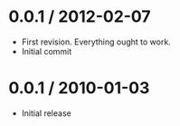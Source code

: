 
0.0.1 / 2012-02-07 
==================

  * First revision. Everything ought to work.
  * Initial commit

0.0.1 / 2010-01-03
==================

  * Initial release

